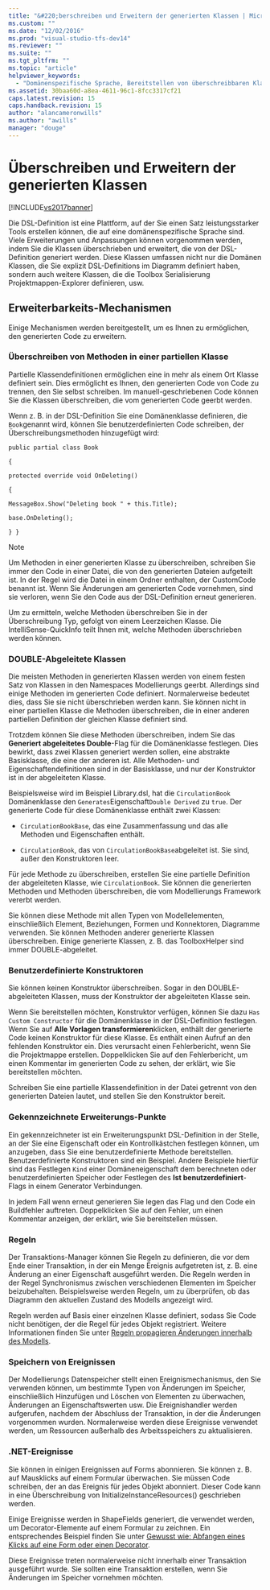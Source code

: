 ```yaml
---
title: "&#220;berschreiben und Erweitern der generierten Klassen | Microsoft Docs"
ms.custom: ""
ms.date: "12/02/2016"
ms.prod: "visual-studio-tfs-dev14"
ms.reviewer: ""
ms.suite: ""
ms.tgt_pltfrm: ""
ms.topic: "article"
helpviewer_keywords: 
  - "Domänenspezifische Sprache, Bereitstellen von überschreibbaren Klassen"
ms.assetid: 30baa60d-a8ea-4611-96c1-8fcc3317cf21
caps.latest.revision: 15
caps.handback.revision: 15
author: "alancameronwills"
ms.author: "awills"
manager: "douge"
---
```

# &#220;berschreiben und Erweitern der generierten Klassen
[!INCLUDE[vs2017banner](../code-quality/includes/vs2017banner.md)]

Die DSL\-Definition ist eine Plattform, auf der Sie einen Satz leistungsstarker Tools erstellen können, die auf eine domänenspezifische Sprache sind.  Viele Erweiterungen und Anpassungen können vorgenommen werden, indem Sie die Klassen überschrieben und erweitert, die von der DSL\-Definition generiert werden.  Diese Klassen umfassen nicht nur die Domänen Klassen, die Sie explizit DSL\-Definitions im Diagramm definiert haben, sondern auch weitere Klassen, die die Toolbox Serialisierung Projektmappen\-Explorer definieren, usw.  
  
## Erweiterbarkeits\-Mechanismen  
 Einige Mechanismen werden bereitgestellt, um es Ihnen zu ermöglichen, den generierten Code zu erweitern.  
  
### Überschreiben von Methoden in einer partiellen Klasse  
 Partielle Klassendefinitionen ermöglichen eine in mehr als einem Ort Klasse definiert sein.  Dies ermöglicht es Ihnen, den generierten Code von Code zu trennen, den Sie selbst schreiben.  Im manuell\-geschriebenen Code können Sie die Klassen überschreiben, die vom generierten Code geerbt werden.  
  
 Wenn z. B. in der DSL\-Definition Sie eine Domänenklasse definieren, die `Book`genannt wird, können Sie benutzerdefinierten Code schreiben, der Überschreibungsmethoden hinzugefügt wird:  
  
 `public partial class Book`  
  
 `{`  
  
 `protected override void OnDeleting()`  
  
 `{`  
  
 `MessageBox.Show("Deleting book " + this.Title);`  
  
 `base.OnDeleting();`  
  
 `} }`  
  
> [!NOTE]
>  Um Methoden in einer generierten Klasse zu überschreiben, schreiben Sie immer den Code in einer Datei, die von den generierten Dateien aufgeteilt ist.  In der Regel wird die Datei in einem Ordner enthalten, der CustomCode benannt ist.  Wenn Sie Änderungen am generierten Code vornehmen, sind sie verloren, wenn Sie den Code aus der DSL\-Definition erneut generieren.  
  
 Um zu ermitteln, welche Methoden überschreiben Sie in der Überschreibung Typ, gefolgt von einem Leerzeichen Klasse.  Die IntelliSense\-QuickInfo teilt Ihnen mit, welche Methoden überschrieben werden können.  
  
### DOUBLE\-Abgeleitete Klassen  
 Die meisten Methoden in generierten Klassen werden von einem festen Satz von Klassen in den Namespaces Modellierungs geerbt.  Allerdings sind einige Methoden im generierten Code definiert.  Normalerweise bedeutet dies, dass Sie sie nicht überschrieben werden kann. Sie können nicht in einer partiellen Klasse die Methoden überschreiben, die in einer anderen partiellen Definition der gleichen Klasse definiert sind.  
  
 Trotzdem können Sie diese Methoden überschreiben, indem Sie das **Generiert abgeleitetes Double**\-Flag für die Domänenklasse festlegen.  Dies bewirkt, dass zwei Klassen generiert werden sollen, eine abstrakte Basisklasse, die eine der anderen ist.  Alle Methoden\- und Eigenschaftendefinitionen sind in der Basisklasse, und nur der Konstruktor ist in der abgeleiteten Klasse.  
  
 Beispielsweise wird im Beispiel Library.dsl, hat die `CirculationBook` Domänenklasse den `Generates`Eigenschaft`Double Derived` zu `true`.  Der generierte Code für diese Domänenklasse enthält zwei Klassen:  
  
-   `CirculationBookBase`, das eine Zusammenfassung und das alle Methoden und Eigenschaften enthält.  
  
-   `CirculationBook`, das von `CirculationBookBase`abgeleitet ist.  Sie sind, außer den Konstruktoren leer.  
  
 Für jede Methode zu überschreiben, erstellen Sie eine partielle Definition der abgeleiteten Klasse, wie `CirculationBook`.  Sie können die generierten Methoden und Methoden überschreiben, die vom Modellierungs Framework vererbt werden.  
  
 Sie können diese Methode mit allen Typen von Modellelementen, einschließlich Element, Beziehungen, Formen und Konnektoren, Diagramme verwenden.  Sie können Methoden anderer generierte Klassen überschreiben.  Einige generierte Klassen, z. B. das ToolboxHelper sind immer DOUBLE\-abgeleitet.  
  
### Benutzerdefinierte Konstruktoren  
 Sie können keinen Konstruktor überschreiben.  Sogar in den DOUBLE\-abgeleiteten Klassen, muss der Konstruktor der abgeleiteten Klasse sein.  
  
 Wenn Sie bereitstellen möchten, Konstruktor verfügen, können Sie dazu `Has Custom Constructor` für die Domänenklasse in der DSL\-Definition festlegen.  Wenn Sie auf **Alle Vorlagen transformieren**klicken, enthält der generierte Code keinen Konstruktor für diese Klasse.  Es enthält einen Aufruf an den fehlenden Konstruktor ein.  Dies verursacht einen Fehlerbericht, wenn Sie die Projektmappe erstellen.  Doppelklicken Sie auf den Fehlerbericht, um einen Kommentar im generierten Code zu sehen, der erklärt, wie Sie bereitstellen möchten.  
  
 Schreiben Sie eine partielle Klassendefinition in der Datei getrennt von den generierten Dateien lautet, und stellen Sie den Konstruktor bereit.  
  
### Gekennzeichnete Erweiterungs\-Punkte  
 Ein gekennzeichneter ist ein Erweiterungspunkt DSL\-Definition in der Stelle, an der Sie eine Eigenschaft oder ein Kontrollkästchen festlegen können, um anzugeben, dass Sie eine benutzerdefinierte Methode bereitstellen.  Benutzerdefinierte Konstruktoren sind ein Beispiel.  Andere Beispiele hierfür sind das Festlegen `Kind` einer Domäneneigenschaft dem berechneten oder benutzerdefinierten Speicher oder Festlegen des **Ist benutzerdefiniert**\-Flags in einem Generator Verbindungen.  
  
 In jedem Fall wenn erneut generieren Sie legen das Flag und den Code ein Buildfehler auftreten.  Doppelklicken Sie auf den Fehler, um einen Kommentar anzeigen, der erklärt, wie Sie bereitstellen müssen.  
  
### Regeln  
 Der Transaktions\-Manager können Sie Regeln zu definieren, die vor dem Ende einer Transaktion, in der ein Menge Ereignis aufgetreten ist, z. B. eine Änderung an einer Eigenschaft ausgeführt werden.  Die Regeln werden in der Regel Synchronismus zwischen verschiedenen Elementen im Speicher beizubehalten.  Beispielsweise werden Regeln, um zu überprüfen, ob das Diagramm den aktuellen Zustand des Modells angezeigt wird.  
  
 Regeln werden auf Basis einer einzelnen Klasse definiert, sodass Sie Code nicht benötigen, der die Regel für jedes Objekt registriert.  Weitere Informationen finden Sie unter [Regeln propagieren Änderungen innerhalb des Modells](../modeling/rules-propagate-changes-within-the-model.md).  
  
### Speichern von Ereignissen  
 Der Modellierungs Datenspeicher stellt einen Ereignismechanismus, den Sie verwenden können, um bestimmte Typen von Änderungen im Speicher, einschließlich Hinzufügen und Löschen von Elementen zu überwachen, Änderungen an Eigenschaftswerten usw.  Die Ereignishandler werden aufgerufen, nachdem der Abschluss der Transaktion, in der die Änderungen vorgenommen wurden.  Normalerweise werden diese Ereignisse verwendet werden, um Ressourcen außerhalb des Arbeitsspeichers zu aktualisieren.  
  
### .NET\-Ereignisse  
 Sie können in einigen Ereignissen auf Forms abonnieren.  Sie können z. B. auf Mausklicks auf einem Formular überwachen.  Sie müssen Code schreiben, der an das Ereignis für jedes Objekt abonniert.  Dieser Code kann in eine Überschreibung von InitializeInstanceResources\(\) geschrieben werden.  
  
 Einige Ereignisse werden in ShapeFields generiert, die verwendet werden, um Decorator\-Elemente auf einem Formular zu zeichnen.  Ein entsprechendes Beispiel finden Sie unter [Gewusst wie: Abfangen eines Klicks auf eine Form oder einen Decorator](../modeling/how-to-intercept-a-click-on-a-shape-or-decorator.md).  
  
 Diese Ereignisse treten normalerweise nicht innerhalb einer Transaktion ausgeführt wurde.  Sie sollten eine Transaktion erstellen, wenn Sie Änderungen im Speicher vornehmen möchten.
